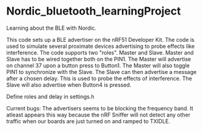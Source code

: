 # Nordic_bluetooth_learningProject
Learning about the BLE with Nordic.

This code sets up a BLE advertiser on the nRF51 Developer Kit. The code is used to simulate several proximate devices advertising to probe effects like interference. The code supports two "roles". Master and Slave. Master and Slave has to be wired together both on the PIN1. The Master will advertise on channel 37 upon a button press to Button1. The Master will also toggle PIN1 to synchronize with the Slave. The Slave can then advertise a message after a chosen delay. This is used to probe the effects of interference. The Slave will also advertise when Button4 is pressed.

Define roles and delay in settings.h

Current bugs: The advertisers seems to be blocking the frequency band. It atleast appears this way because the nRF Sniffer will not detect any other traffic when our boards are just turned on and ramped to TXIDLE.
